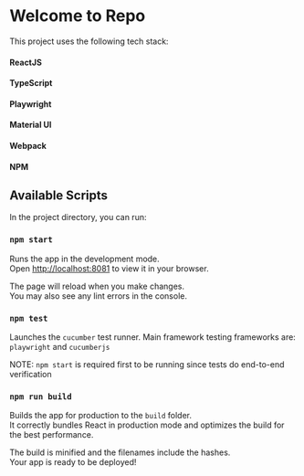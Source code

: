 # Welcome to Repo

This project uses the following tech stack:
#### ReactJS
#### TypeScript
#### Playwright
#### Material UI
#### Webpack
#### NPM

## Available Scripts

In the project directory, you can run:

### `npm start`

Runs the app in the development mode.\
Open [http://localhost:8081](http://localhost:8081) to view it in your browser.

The page will reload when you make changes.\
You may also see any lint errors in the console.

### `npm test`

Launches the `cucumber` test runner. Main framework testing frameworks are: `playwright` and `cucumberjs`

NOTE: `npm start` is required first to be running since tests do end-to-end verification

### `npm run build`

Builds the app for production to the `build` folder.\
It correctly bundles React in production mode and optimizes the build for the best performance.

The build is minified and the filenames include the hashes.\
Your app is ready to be deployed!
